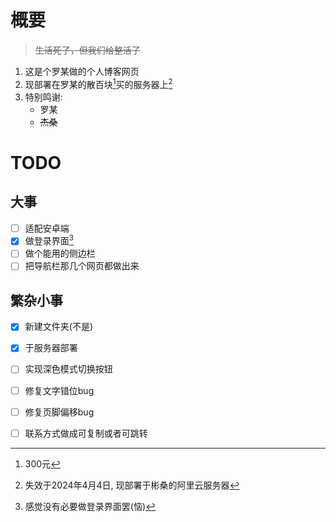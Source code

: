 # 概要
> ~~生活死了，但我们给整活了~~
1. 这是个罗某做的个人博客网页
2. 现部署在罗某的散百块[^1]买的服务器上[^2]
3. 特别鸣谢:
   - 罗某
   - ~~杰桑~~

# TODO

## 大事
- [ ] 适配安卓端
- [x] 做登录界面[^3]
- [ ] 做个能用的侧边栏
- [ ] 把导航栏那几个网页都做出来
## 繁杂小事
- [x] 新建文件夹(不是)
- [x] 于服务器部署
- [ ] 实现深色模式切换按钮
- [ ] 修复文字错位bug
- [ ] 修复页脚偏移bug
- [ ] 联系方式做成可复制或者可跳转


[^1]: 300元
[^2]: 失效于2024年4月4日, 现部署于彬桑的阿里云服务器
[^3]: 感觉没有必要做登录界面罢(恼)
